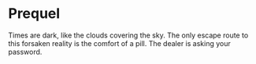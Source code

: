 # Prequel
Times are dark, like the clouds covering the sky. The only escape route to this forsaken reality is the comfort of a pill. The dealer is asking your password.
